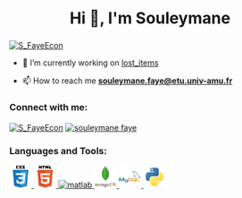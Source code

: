 <h1 align="center">Hi 👋, I'm Souleymane</h1>
<h3 align="center"></h3>

<p align="left"> <a href="https://twitter.com/S_FayeEcon" target="blank"><img src="https://img.shields.io/twitter/follow/S_FayeEcon?logo=twitter&style=for-the-badge" alt="S_FayeEcon" /></a> </p>

- 🔭 I’m currently working on [lost_items](https://1drv.ms/u/s!AveJGY--9RhlgsoF5o-fwNSQhNlzGw?e=nfKcUp)

- 📫 How to reach me **souleymane.faye@etu.univ-amu.fr**

<h3 align="left">Connect with me:</h3>
<p align="left">
<a href="https://twitter.com/S_FayeEcon" target="blank"><img align="center" src="https://raw.githubusercontent.com/rahuldkjain/github-profile-readme-generator/master/src/images/icons/Social/twitter.svg" alt="S_FayeEcon" height="30" width="40" /></a>
<a href="https://www.linkedin.com/in/souleymane-faye-68648a207/" target="blank"><img align="center" src="https://raw.githubusercontent.com/rahuldkjain/github-profile-readme-generator/master/src/images/icons/Social/linked-in-alt.svg" alt="souleymane faye" height="30" width="40" /></a>
</p>

<h3 align="left">Languages and Tools:</h3>
<p align="left"> <a href="https://www.w3schools.com/css/" target="_blank" rel="noreferrer"> <img src="https://raw.githubusercontent.com/devicons/devicon/master/icons/css3/css3-original-wordmark.svg" alt="css3" width="40" height="40"/> </a> <a href="https://www.w3.org/html/" target="_blank" rel="noreferrer"> <img src="https://raw.githubusercontent.com/devicons/devicon/master/icons/html5/html5-original-wordmark.svg" alt="html5" width="40" height="40"/> </a> <a href="https://www.mathworks.com/" target="_blank" rel="noreferrer"> <img src="https://upload.wikimedia.org/wikipedia/commons/2/21/Matlab_Logo.png" alt="matlab" width="40" height="40"/> </a> <a href="https://www.mongodb.com/" target="_blank" rel="noreferrer"> <img src="https://raw.githubusercontent.com/devicons/devicon/master/icons/mongodb/mongodb-original-wordmark.svg" alt="mongodb" width="40" height="40"/> </a> <a href="https://www.mysql.com/" target="_blank" rel="noreferrer"> <img src="https://raw.githubusercontent.com/devicons/devicon/master/icons/mysql/mysql-original-wordmark.svg" alt="mysql" width="40" height="40"/> </a> <a href="https://www.python.org" target="_blank" rel="noreferrer"> <img src="https://raw.githubusercontent.com/devicons/devicon/master/icons/python/python-original.svg" alt="python" width="40" height="40"/> </a> </p>
